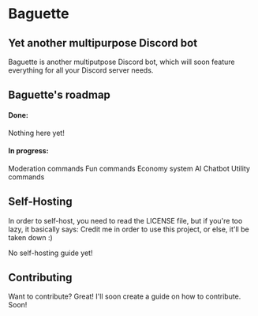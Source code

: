 # Baguette
## Yet another multipurpose Discord bot

Baguette is another multiputpose Discord bot, which will 
soon feature everything for all your Discord server needs.

## Baguette's roadmap

#### Done:
Nothing here yet!
#### In progress:
Moderation commands
Fun commands
Economy system
AI Chatbot
Utility commands

## Self-Hosting

In order to self-host, you need to read the LICENSE file, but if you're too lazy, it basically says:
Credit me in order to use this project, or else, it'll be taken down :)

No self-hosting guide yet!

## Contributing

Want to contribute? Great! I'll soon create a guide on how to contribute. Soon!
